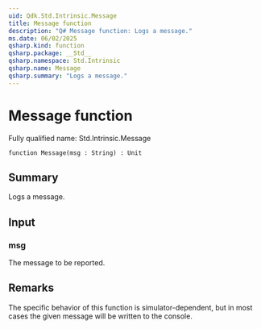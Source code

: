 ```yaml
---
uid: Qdk.Std.Intrinsic.Message
title: Message function
description: "Q# Message function: Logs a message."
ms.date: 06/02/2025
qsharp.kind: function
qsharp.package: __Std__
qsharp.namespace: Std.Intrinsic
qsharp.name: Message
qsharp.summary: "Logs a message."
---
```


# Message function

Fully qualified name: Std.Intrinsic.Message

```qsharp
function Message(msg : String) : Unit
```

## Summary
Logs a message.

## Input
### msg
The message to be reported.

## Remarks
The specific behavior of this function is simulator-dependent,
but in most cases the given message will be written to the console.
